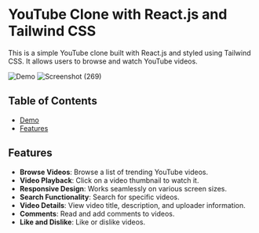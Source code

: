 # YouTube Clone with React.js and Tailwind CSS

This is a simple YouTube clone built with React.js and styled using Tailwind CSS. It allows users to browse and watch YouTube videos.

![Demo](https://vkr-yt-react-app.netlify.app/)
![Screenshot (269)](https://github.com/varun2696/youtube-clone/assets/110106484/3a430bd8-8261-4564-ad78-f9856a3ece06)


## Table of Contents

- [Demo](https://vkr-yt-react-app.netlify.app/)
- [Features](#features)


## Features

- **Browse Videos**: Browse a list of trending YouTube videos.
- **Video Playback**: Click on a video thumbnail to watch it.
- **Responsive Design**: Works seamlessly on various screen sizes.
- **Search Functionality**: Search for specific videos.
- **Video Details**: View video title, description, and uploader information.
- **Comments**: Read and add comments to videos.
- **Like and Dislike**: Like or dislike videos.
